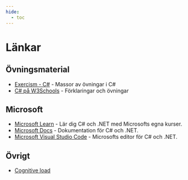 ```yaml
---
hide:
  - toc
---
```


# Länkar

## Övningsmaterial
- [Exercism - C#](https://exercism.org/tracks/csharp/exercises) - Massor av övningar i C#
- [C# på W3Schools](https://www.w3schools.com/cs/index.php) - Förklaringar och övningar

## Microsoft
- [Microsoft Learn](https://learn.microsoft.com/en-us/training/browse/?products=dotnet&languages=csharp) - Lär dig C# och .NET med Microsofts egna kurser.
- [Microsoft Docs](https://learn.microsoft.com/en-us/dotnet/csharp/) - Dokumentation för C# och .NET.
- [Microsoft Visual Studio Code](https://code.visualstudio.com/) - Microsofts editor för C# och .NET.

## Övrigt

- [Cognitive load](https://minds.md/zakirullin/cognitive)